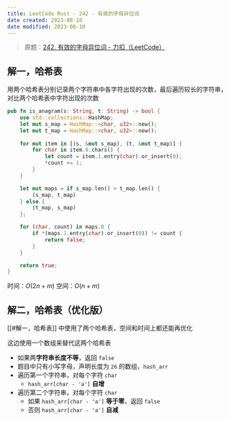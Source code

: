 ```yaml
---
title: LeetCode Rust - 242 - 有效的字母异位词
date created: 2023-08-10
date modified: 2023-08-10
---
```


> 原题：[242. 有效的字母异位词 - 力扣（LeetCode）](https://leetcode.cn/problems/valid-anagram/)

## 解一，哈希表

用两个哈希表分别记录两个字符串中各字符出现的次数，最后遍历较长的字符串，对比两个哈希表中字符出现的次数

```rust
pub fn is_anagram(s: String, t: String) -> bool {
	use std::collections::HashMap;
	let mut s_map = HashMap::<char, u32>::new();
	let mut t_map = HashMap::<char, u32>::new();
	
	for mut item in [(s, &mut s_map), (t, &mut t_map)] {
		for char in item.0.chars() {
			let count = item.1.entry(char).or_insert(0);
			*count += 1;
		}
	}

	let mut maps = if s_map.len() > t_map.len() {
		(s_map, t_map)
	} else {
		(t_map, s_map)
	};

	for (char, count) in maps.0 {
		if *(maps.1.entry(char).or_insert(0)) != count {
			return false;
		}
	}

	return true;
}
```

时间：$O(2n + m)$
空间：$O(n + m)$

## 解二，哈希表（优化版）

[[#解一，哈希表]] 中使用了两个哈希表，空间和时间上都还能再优化

这边使用一个数组来替代这两个哈希表

- 如果两**字符串长度不等**，返回 `false`
- 题目中只有小写字母，声明长度为 `26` 的数组，`hash_arr`
- 遍历第一个字符串，对每个字符 `char`
	- `hash_arr[char - 'a']` **自增**
- 遍历第二个字符串，对每个字符 `char`
	- 如果 `hash_arr[char - 'a']` **等于零**，返回 `false`
	- 否则 `hash_arr[char - 'a']` **自减**

```rust

```